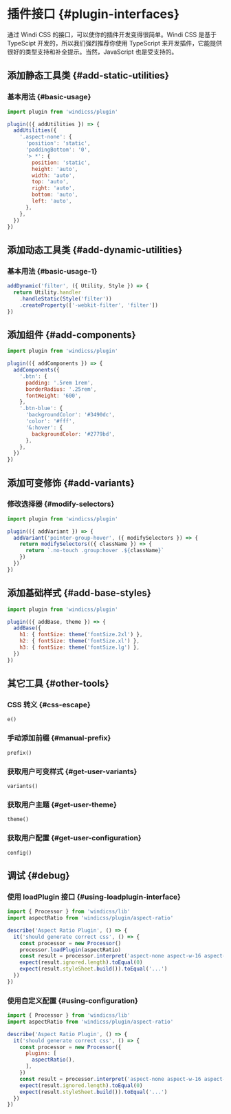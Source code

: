 # 插件接口 {#plugin-interfaces}

通过 Windi CSS 的接口，可以使你的插件开发变得很简单。Windi CSS 是基于 TypeScipt 开发的，所以我们强烈推荐你使用 TypeScript 来开发插件，它能提供很好的类型支持和补全提示。当然，JavaScript 也是受支持的。

## 添加静态工具类 {#add-static-utilities}

### 基本用法 {#basic-usage}

```js
import plugin from 'windicss/plugin'

plugin(({ addUtilities }) => {
  addUtilities({
    '.aspect-none': {
      'position': 'static',
      'paddingBottom': '0',
      '> *': {
        position: 'static',
        height: 'auto',
        width: 'auto',
        top: 'auto',
        right: 'auto',
        bottom: 'auto',
        left: 'auto',
      },
    },
  })
})
```

## 添加动态工具类 {#add-dynamic-utilities}

### 基本用法 {#basic-usage-1}

```js
addDynamic('filter', ({ Utility, Style }) => {
  return Utility.handler
    .handleStatic(Style('filter'))
    .createProperty(['-webkit-filter', 'filter'])
})
```

## 添加组件 {#add-components}

```js
import plugin from 'windicss/plugin'

plugin(({ addComponents }) => {
  addComponents({
    '.btn': {
      padding: '.5rem 1rem',
      borderRadius: '.25rem',
      fontWeight: '600',
    },
    '.btn-blue': {
      'backgroundColor': '#3490dc',
      'color': '#fff',
      '&:hover': {
        backgroundColor: '#2779bd',
      },
    },
  })
})
```

## 添加可变修饰 {#add-variants}

### 修改选择器 {#modify-selectors}

```js
import plugin from 'windicss/plugin'

plugin(({ addVariant }) => {
  addVariant('pointer-group-hover', ({ modifySelectors }) => {
    return modifySelectors(({ className }) => {
      return `.no-touch .group:hover .${className}`
    })
  })
})
```

## 添加基础样式 {#add-base-styles}

```js
import plugin from 'windicss/plugin'

plugin(({ addBase, theme }) => {
  addBase({
    h1: { fontSize: theme('fontSize.2xl') },
    h2: { fontSize: theme('fontSize.xl') },
    h3: { fontSize: theme('fontSize.lg') },
  })
})
```

## 其它工具 {#other-tools}

### CSS 转义 {#css-escape}

`e()`

### 手动添加前缀 {#manual-prefix}

`prefix()`

### 获取用户可变样式 {#get-user-variants}

`variants()`

### 获取用户主题 {#get-user-theme}

`theme()`

### 获取用户配置 {#get-user-configuration}

`config()`

## 调试 {#debug}

### 使用 loadPlugin 接口 {#using-loadplugin-interface}

```js
import { Processor } from 'windicss/lib'
import aspectRatio from 'windicss/plugin/aspect-ratio'

describe('Aspect Ratio Plugin', () => {
  it('should generate correct css', () => {
    const processor = new Processor()
    processor.loadPlugin(aspectRatio)
    const result = processor.interpret('aspect-none aspect-w-16 aspect-h-9 aspect-9/16')
    expect(result.ignored.length).toEqual(0)
    expect(result.styleSheet.build()).toEqual('...')
  })
})
```

### 使用自定义配置 {#using-configuration}

```js
import { Processor } from 'windicss/lib'
import aspectRatio from 'windicss/plugin/aspect-ratio'

describe('Aspect Ratio Plugin', () => {
  it('should generate correct css', () => {
    const processor = new Processor({
      plugins: [
        aspectRatio(),
      ],
    })
    const result = processor.interpret('aspect-none aspect-w-16 aspect-h-9 aspect-9/16')
    expect(result.ignored.length).toEqual(0)
    expect(result.styleSheet.build()).toEqual('...')
  })
})
```
